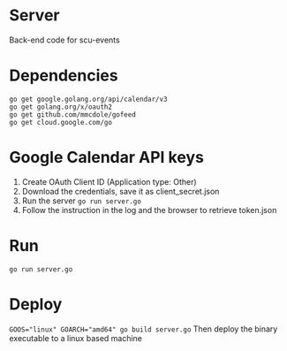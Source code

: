 # Server
Back-end code for scu-events

# Dependencies

```
go get google.golang.org/api/calendar/v3
go get golang.org/x/oauth2
go get github.com/mmcdole/gofeed
go get cloud.google.com/go
```

# Google Calendar API keys

1. Create OAuth Client ID (Application type: Other)
2. Download the credentials, save it as client_secret.json
3. Run the server `go run server.go`
4. Follow the instruction in the log and the browser to retrieve token.json

# Run

`go run server.go`

# Deploy
`GOOS="linux" GOARCH="amd64" go build server.go`
Then deploy the binary executable to a linux based machine
